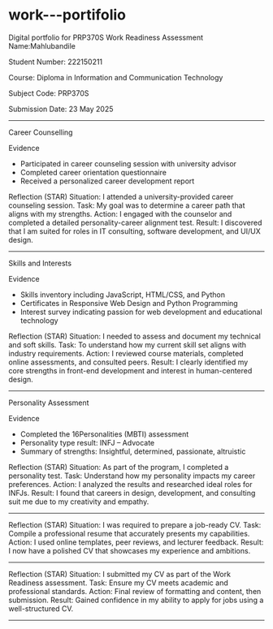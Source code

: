 # work---portifolio
Digital portfolio for PRP370S Work Readiness Assessment
Name:Mahlubandile

Student Number: 222150211

Course: Diploma in Information and Communication Technology  

Subject Code: PRP370S  

Submission Date: 23 May 2025

---

 Career Counselling

Evidence
- Participated in career counseling session with university advisor
- Completed career orientation questionnaire
- Received a personalized career development report

 Reflection (STAR)
Situation: I attended a university-provided career counseling session.
Task: My goal was to determine a career path that aligns with my strengths.
Action: I engaged with the counselor and completed a detailed personality-career alignment test.
Result: I discovered that I am suited for roles in IT consulting, software development, and UI/UX design.

---
Skills and Interests

 Evidence
- Skills inventory including JavaScript, HTML/CSS, and Python
- Certificates in Responsive Web Design and Python Programming
- Interest survey indicating passion for web development and educational technology

 Reflection (STAR)
Situation: I needed to assess and document my technical and soft skills.
Task: To understand how my current skill set aligns with industry requirements.
Action: I reviewed course materials, completed online assessments, and consulted peers.
Result: I clearly identified my core strengths in front-end development and interest in human-centered design.

---

 Personality Assessment

 Evidence
- Completed the 16Personalities (MBTI) assessment
- Personality type result: INFJ – Advocate
- Summary of strengths: Insightful, determined, passionate, altruistic

Reflection (STAR)
Situation: As part of the program, I completed a personality test.
Task: Understand how my personality impacts my career preferences.
Action: I analyzed the results and researched ideal roles for INFJs.
Result: I found that careers in design, development, and consulting suit me due to my creativity and empathy.

---


 Reflection (STAR)
Situation: I was required to prepare a job-ready CV.
Task: Compile a professional resume that accurately presents my capabilities.
Action: I used online templates, peer reviews, and lecturer feedback.
Result: I now have a polished CV that showcases my experience and ambitions.

---

 Reflection (STAR)
Situation: I submitted my CV as part of the Work Readiness assessment.
Task: Ensure my CV meets academic and professional standards.
Action: Final review of formatting and content, then submission.
Result: Gained confidence in my ability to apply for jobs using a well-structured CV.

---
